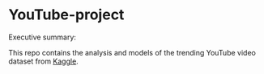 # YouTube-project

Executive summary:

This repo contains the analysis and models of the trending YouTube video dataset from [Kaggle](https://www.kaggle.com/datasnaek/youtube-new).

